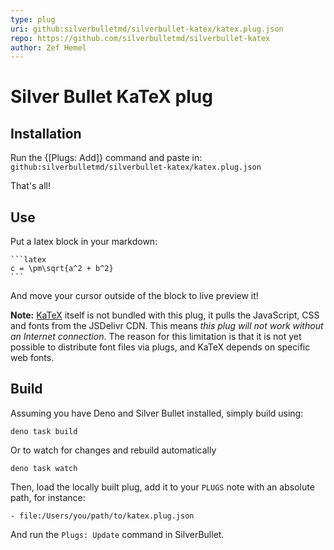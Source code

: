 ```yaml
---
type: plug
uri: github:silverbulletmd/silverbullet-katex/katex.plug.json
repo: https://github.com/silverbulletmd/silverbullet-katex
author: Zef Hemel
---
```


<!-- #include [[https://raw.githubusercontent.com/silverbulletmd/silverbullet-katex/main/README.md]] -->
# Silver Bullet KaTeX plug

## Installation
Run the {[Plugs: Add]} command and paste in: `github:silverbulletmd/silverbullet-katex/katex.plug.json`

That's all!

## Use

Put a latex block in your markdown:

    ```latex
    c = \pm\sqrt{a^2 + b^2}
    ```

And move your cursor outside of the block to live preview it!

**Note:** [KaTeX](https://katex.org) itself is not bundled with this plug, it pulls the JavaScript, CSS and fonts from the JSDelivr CDN. This means _this plug will not work without an Internet connection_. The reason for this limitation is that it is not yet possible to distribute font files via plugs, and KaTeX depends on specific web fonts.

## Build
Assuming you have Deno and Silver Bullet installed, simply build using:

```shell
deno task build
```

Or to watch for changes and rebuild automatically

```shell
deno task watch
```

Then, load the locally built plug, add it to your `PLUGS` note with an absolute path, for instance:

```
- file:/Users/you/path/to/katex.plug.json
```

And run the `Plugs: Update` command in SilverBullet.
<!-- /include -->
